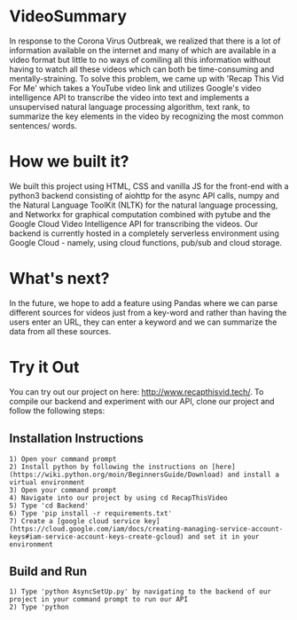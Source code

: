 # VideoSummary

In response to the Corona Virus Outbreak, we realized that there is a lot of information available on the internet and many of which are available in a video format but little to no ways of comiling all this information without having to watch all these videos which can both be time-consuming and mentally-straining. To solve this problem, we came up with 'Recap This Vid For Me' which takes a YouTube video link and utilizes Google's video intelligence API to transcribe the video into text and implements a unsupervised natural language processing algorithm, text rank, to summarize the key elements in the video by recognizing the most common sentences/ words.

# How we built it?

We built this project using HTML, CSS and vanilla JS for the front-end with a python3 backend consisting of aiohttp for the async API calls, numpy and the Natural Language ToolKit (NLTK) for the natural language processing, and Networkx for graphical computation combined with pytube and the Google Cloud Video Intelligence API for transcribing the videos. Our backend is currently hosted in a completely serverless environment using Google Cloud - namely, using cloud functions, pub/sub and cloud storage.

# What's next?

In the future, we hope to add a feature using Pandas where we can parse different sources for videos just from a key-word and rather than having the users enter an URL, they can enter a keyword and we can summarize the data from all these sources. 

# Try it Out

You can try out our project on here: http://www.recapthisvid.tech/. To compile our backend and experiment with our API, clone our project and follow the following steps:

## Installation Instructions
```
1) Open your command prompt
2) Install python by following the instructions on [here](https://wiki.python.org/moin/BeginnersGuide/Download) and install a virtual environment
3) Open your command prompt 
4) Navigate into our project by using cd RecapThisVideo
5) Type 'cd Backend'
6) Type 'pip install -r requirements.txt'
7) Create a [google cloud service key](https://cloud.google.com/iam/docs/creating-managing-service-account-keys#iam-service-account-keys-create-gcloud) and set it in your environment 
```

## Build and Run
```
1) Type 'python AsyncSetUp.py' by navigating to the backend of our project in your command prompt to run our API 
2) Type 'python 
```

